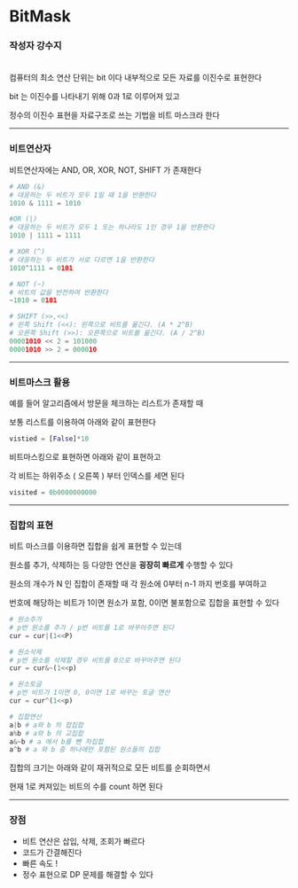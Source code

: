 # BitMask

### **작성자 강수지** <br><br>

컴퓨터의 최소 연산 단위는 bit 이다 내부적으로 모든 자료를 이진수로 표현한다

bit 는 이진수를 나타내기 위해 0과 1로 이루어져 있고

정수의 이진수 표현을 자료구조로 쓰는 기법을 비트 마스크라 한다

---

### 비트연산자

비트연산자에는 AND, OR, XOR, NOT, SHIFT 가 존재한다

```python
# AND (&)
# 대응하는 두 비트가 모두 1일 때 1을 반환한다
1010 & 1111 = 1010

#OR (|)
# 대응하는 두 비트가 모두 1 또는 하나라도 1인 경우 1을 반환한다
1010 | 1111 = 1111

# XOR (^)
# 대응하는 두 비트가 서로 다르면 1을 반환한다
1010^1111 = 0101

# NOT (~)
# 비트의 값을 반전하여 반환한다
~1010 = 0101

# SHIFT (>>,<<)
# 왼쪽 Shift (<<): 왼쪽으로 비트를 옮긴다. (A * 2^B)
# 오른쪽 Shift (>>): 오른쪽으로 비트를 옮긴다. (A / 2^B)
00001010 << 2 = 101000
00001010 >> 2 = 000010
```

---

### 비트마스크 활용
예를 들어 알고리즘에서 방문을 체크하는 리스트가 존재할 때

보통 리스트를 이용하여 아래와 같이 표현한다
```python
vistied = [False]*10
```

비트마스킹으로 표현하면 아래와 같이 표현하고

각 비트는 하위주소 ( 오른쪽 ) 부터 인덱스를 세면 된다

```python
visited = 0b0000000000
```

---

### 집합의 표현

비트 마스크를 이용하면 집합을 쉽게 표현할 수 있는데

원소를 추가, 삭제하는 등 다양한 연산을 **굉장히 빠르게** 수행할 수 있다
 
원소의 개수가 N 인 집합이 존재할 때 각 원소에 0부터 n-1 까지 번호를 부여하고

번호에 해당하는 비트가 1이면 원소가 포함, 0이면 불포함으로 집합을 표현할 수 있다

```python
# 원소추가
# p번 원소를 추가 / p번 비트를 1로 바꾸어주면 된다
cur = cur|(1<<P)

# 원소삭제
# p번 원소를 삭제할 경우 비트를 0으로 바꾸어주면 된다
cur = cur&~(1<<p)

# 원소토글
# p번 비트가 1이면 0, 0이면 1로 바꾸는 토글 연산
cur = cur^(1<<p)

# 집합연산
a|b # a와 b 의 합집합
a%b # a와 b 의 교집합
a&~b # a 에서 b를 뺀 차집합
a^b # a 와 b 중 하나에만 포함된 원소들의 집합
``` 

집합의 크기는 아래와 같이 재귀적으로 모든 비트를 순회하면서 

현재 1로 켜져있는 비트의 수를 count 하면 된다

---

### 장점
- 비트 연산은 삽입, 삭제, 조회가 빠르다
- 코드가 간결해진다
- 빠른 속도 !
- 정수 표현으로 DP 문제를 해결할 수 있다
